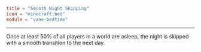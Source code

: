 ```toml
title = "Smooth Night Skipping"
icon = "minecraft:bed"
module = "vane-bedtime"
```
---
Once at least 50% of all players in a world are asleep, the night is skipped with a smooth transition to the next day.
